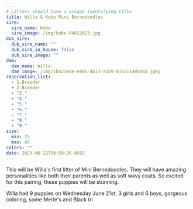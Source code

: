 ```yaml
---
# Litters should have a unique identifying title
title: Willa & Kobe Mini Bernedoodles
sire:
  sire_name: Kobe
  sire_image: /img/kobe-04022023.jpg
dub_sire:
  dub_sire_name: ""
  dub_sire_in_house: false
  dub_sire_image: ""
dam:
  dam_name: Willa
  dam_image: /img/1ba23e0e-e896-4b13-a1b9-83821148ba6b.jpeg
reservation_list:
  - 1.Breeder
  - 2.Breeder
  - "3."
  - "4."
  - "5."
  - "6."
  - "7."
  - "8."
  - "9."
size:
  min: 25
  max: 45
colors: ""
date: 2023-06-22T00:59:26.458Z
---
```

This will be Willa's first litter of Mini Bernedoodles. They will have amazing personalities like both their parents as well as soft wavy coats. So excited for this pairing, these puppies will be stunning.

Willa had 9 puppies on Wednesday June 21st, 3 girls and 6 boys, gorgeous coloring, some Merle's and Black tri
